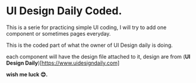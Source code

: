 # UI Design Daily Coded.

This is a serie for practicing simple UI coding, I will try to add one component or sometimes pages everyday.

This is the coded part of what the owner of UI Design daily is doing.

each component will have the design file attached to it, design are from (**UI Design Daily**)[https://www.uidesigndaily.com]

__wish me luck  :blush:.__
